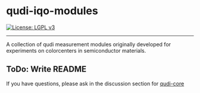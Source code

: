 # qudi-iqo-modules
[![License: LGPL v3](https://img.shields.io/badge/License-LGPL%20v3-blue.svg)](https://www.gnu.org/licenses/lgpl-3.0)

---
A collection of qudi measurement modules originally developed for experiments on colorcenters in 
semiconductor materials.

## ToDo: Write README

If you have questions, please ask in the discussion section for [qudi-core](https://github.com/Ulm-IQO/qudi-core/discussions)
